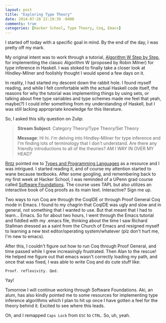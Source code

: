 ```yaml
---
layout: post
title: "Exploring Type Theory"
date: 2014-07-28 22:19:39 -0400
comments: true
categories: [Hacker School, Type Theory, Coq, Emacs]
---
```


I started off today with a specific goal in mind. By the end of the day, I was pretty off my mark. 

My original intent was to work through a tutorial, [Algorithm W Step by Step](http://www.grabmueller.de/martin/www/pub/AlgorithmW.pdf), for implementing the classic Algorithm W (proposed by Robin Milner) for type inference in Haskell. I was stoked to finally take a closer look at Hindley-Milner and foolishly thought I would spend a few days on it. 

In reality, I had started my descent down the rabbit hole. I found myself reading, and while I felt comfortable with the actual Haskell code itself, the reasons for why the tutorial was implementing things by using sets, or talking about free type variables and type schemes made me feel that yeah, maybe(?) I could infer something from my understanding of Haskell, but I was still lacking appropriate knowledge for this literature.

So, I asked this silly question on Zulip:

> **Stream Subject**: Category Theory/Type Theory/Set Theory
>
> **Message**: Hi hi. I'm delving into Hindley-Milner for type inference and I'm finding lots of terminology that I don't understand. Are there any friendly introductions to all of the theories? AM I WAY IN OVER MY HEAD?

[Rntz](http://www.rntz.net/) pointed me to [Types and Programming Languages](http://www.cis.upenn.edu/~bcpierce/tapl/) as a resource and I was intrigued. I started reading it, and of course my attention started to wane because textbooks. After some googling, and remembering back to my first week at Hacker School, I was reminded of a UPenn grad course called [Software Foundations](http://www.cis.upenn.edu/~bcpierce/sf/current/index.html). The course uses TAPL but also utilizes an interactive book of Coq proofs as its main text. Interactive? Sign me up.

Two ways to run Coq are through the CoqIDE or through Proof General Coq mode in Emacs. I found to my chagrin that CoqIDE was ugly and slow and in general, not something that I wanted to use. But that meant that I had to learn... Emacs. So for about two hours, I went through the Emacs tutorial and fiddled with my .emacs file, thinking about the time I saw Richard Stallman dressed as a saint from the Church of Emacs and resigned myself to learning a new text editor/operating system/whatever (plz don't hurt me, I'm new to emacs).

After this, I couldn't figure out how to run Coq through Proof General, and time passed while I grew increasingly frustrated. Then Alan to the rescue! He helped me figure out that emacs wasn't correctly loading my path, and once that was fixed, I was able to write Coq and do cute stuff like:

```coq
Proof. reflexivity. Qed.
```

Yay!

Tomorrow I will continue working through Software Foundations. Aki, an alum, has also kindly pointed me to some resources for implementing type inference algorithms which I plan to hit up once I have gotten a feel for the theory behind it. Excited to see where this leads.

Oh, and I remapped ```Caps Lock``` from ```ESC``` to ```CTRL```. So, uh, yeah.
